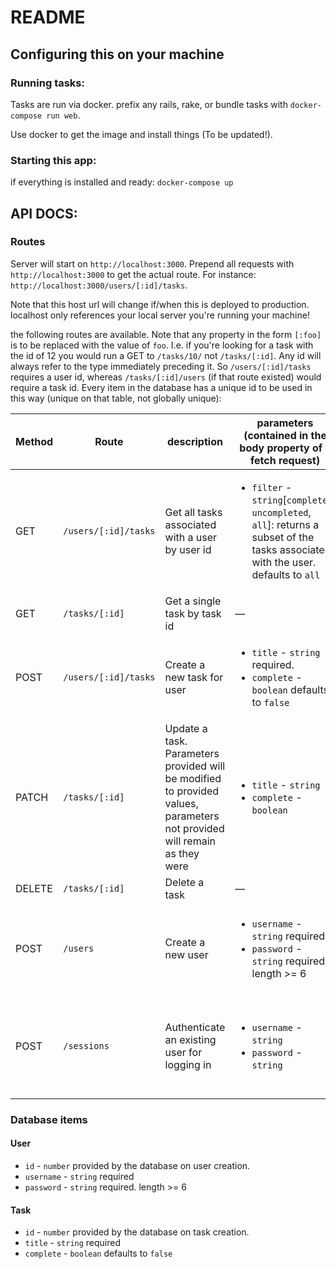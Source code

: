 # README

## Configuring this on your machine

### Running tasks:

Tasks are run via docker. prefix any rails, rake, or bundle tasks with `docker-compose run web`.

Use docker to get the image and install things (To be updated!).

### Starting this app:

if everything is installed and ready:
`docker-compose up`

## API DOCS:

### Routes
Server will start on `http://localhost:3000`. Prepend all requests with `http://localhost:3000` to get the actual route. For instance: `http://localhost:3000/users/[:id]/tasks`.

Note that this host url will change if/when this is deployed to production. localhost only references your local server you're running your machine!

the following routes are available. Note that any property in the form `[:foo]` is to be replaced with the value of `foo`. I.e. if you're looking for a task with the id of 12 you would run a GET to `/tasks/10/` not `/tasks/[:id]`. Any id will always refer to the type immediately preceding it. So `/users/[:id]/tasks` requires a user id, whereas `/tasks/[:id]/users` (if that route existed) would require a task id. Every item in the database has a unique id to be used in this way (unique on that table, not globally unique):

| Method | Route | description | parameters (contained in the body property of a fetch request) | reuturn |
| --- |  --- | --- | --- | --- |
| GET | `/users/[:id]/tasks` | Get all tasks associated with a user by user id | <ul><li>`filter` - `string`[`completed`, `uncompleted`, `all`]: returns a subset of the tasks associated with the user. defaults to `all`</li></ul> | an `array` of [task](#Task) objects |
| GET | `/tasks/[:id]` | Get a single task by task id | &mdash; | A [task](#Task) object |
| POST | `/users/[:id]/tasks` | Create a new task for user | <ul><li>`title` - `string` required.</li><li>`complete` - `boolean` defaults to `false`</li></ul> | The newly created [task](#Task) object or errors if not successful |
| PATCH | `/tasks/[:id]` | Update a task. Parameters provided will be modified to provided values, parameters not provided will remain as they were | <ul><li>`title` - `string`</li><li>`complete` - `boolean`</li></ul> | The updated [task](#Task) object |
| DELETE | `/tasks/[:id]` | Delete a task | &mdash; |  |
| POST | `/users` | Create a new user | <ul><li>`username` - `string` required</li><li>`password` - `string` required. length >= 6</li></ul> | The new [user](#User) object and an authentication key if successful. errors if not successful |
| POST | `/sessions` | Authenticate an existing user for logging in | <ul><li>`username` - `string`</li><li>`password` - `string`</li></ul> | Signed in [user](#User) object and authentication key if successful, errors if not successful |

### Database items
#### User
<ul><li><code>id</code> - <code>number</code> provided by the database on user creation.</li><li><code>username</code> - <code>string</code> required</li><li><code>password</code> - <code>string</code> required. length >= 6</li></ul>

#### Task
<ul><li><code>id</code> - <code>number</code> provided by the database on task creation.</li><li><code>title</code> - <code>string</code> required</li><li><code>complete</code> - <code>boolean</code> defaults to <code>false</code></li></ul>